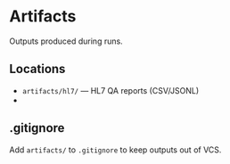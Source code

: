 # Artifacts

Outputs produced during runs.

## Locations
- `artifacts/hl7/` — HL7 QA reports (CSV/JSONL)
- <!-- TODO: list scoreboards, latency logs, traces -->

## .gitignore
Add `artifacts/` to `.gitignore` to keep outputs out of VCS.
